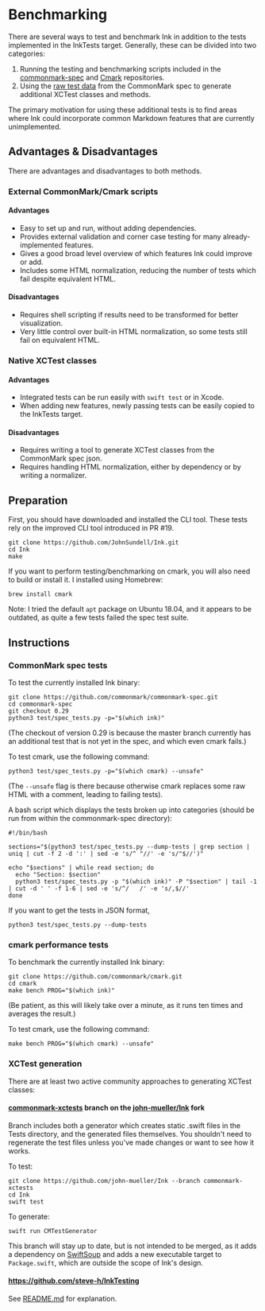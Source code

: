 # Benchmarking

There are several ways to test and benchmark Ink in addition to the tests implemented in the InkTests target. Generally, these can be divided into two categories:

1. Running the testing and benchmarking scripts included in the [commonmark-spec]() and [Cmark]() repositories.
2. Using the [raw test data]() from the CommonMark spec to generate additional XCTest classes and methods.

The primary motivation for using these additional tests is to find areas where Ink could incorporate common Markdown features that are currently unimplemented.

## Advantages & Disadvantages

There are advantages and disadvantages to both methods.

### External CommonMark/Cmark scripts

#### Advantages

* Easy to set up and run, without adding dependencies.
* Provides external validation and corner case testing for many already-implemented features.
* Gives a good broad level overview of which features Ink could improve or add.
* Includes some HTML normalization, reducing the number of tests which fail despite equivalent HTML.

#### Disadvantages

* Requires shell scripting if results need to be transformed for better visualization.
* Very little control over built-in HTML normalization, so some tests still fail on equivalent HTML.

### Native XCTest classes

#### Advantages

* Integrated tests can be run easily with `swift test` or in Xcode.
* When adding new features, newly passing tests can be easily copied to the InkTests target.

#### Disadvantages

* Requires writing a tool to generate XCTest classes from the CommonMark spec json.
* Requires handling HTML normalization, either by dependency or by writing a normalizer.

## Preparation

First, you should have downloaded and installed the CLI tool. These tests rely on the improved CLI tool introduced in PR #19.

```
git clone https://github.com/JohnSundell/Ink.git
cd Ink
make
```

If you want to perform testing/benchmarking on cmark, you will also need to build or install it. I installed using Homebrew:

```
brew install cmark
```

Note: I tried the default `apt` package on Ubuntu 18.04, and it appears to be outdated, as quite a few tests failed the spec test suite.

## Instructions

### CommonMark spec tests

To test the currently installed Ink binary:

```
git clone https://github.com/commonmark/commonmark-spec.git
cd commonmark-spec
git checkout 0.29
python3 test/spec_tests.py -p="$(which ink)"
```

(The checkout of version 0.29 is because the master branch currently has an additional test that is not yet in the spec, and which even cmark fails.)

To test cmark, use the following command:

```
python3 test/spec_tests.py -p="$(which cmark) --unsafe"
```

(The `--unsafe` flag is there because otherwise cmark replaces some raw HTML with a comment, leading to failing tests).

A bash script which displays the tests broken up into categories (should be run from within the commonmark-spec directory):

```
#!/bin/bash

sections="$(python3 test/spec_tests.py --dump-tests | grep section | uniq | cut -f 2 -d ':' | sed -e 's/^ "//' -e 's/"$//')"

echo "$sections" | while read section; do
  echo "Section: $section"
  python3 test/spec_tests.py -p "$(which ink)" -P "$section" | tail -1 | cut -d ' ' -f 1-6 | sed -e 's/^/   /' -e 's/,$//'
done
```

If you want to get the tests in JSON format, 

```
python3 test/spec_tests.py --dump-tests
```

### cmark performance tests

To benchmark the currently installed Ink binary:

```
git clone https://github.com/commonmark/cmark.git
cd cmark
make bench PROG="$(which ink)"
```

(Be patient, as this will likely take over a minute, as it runs ten times and averages the result.)

To test cmark, use the following command:

```
make bench PROG="$(which cmark) --unsafe"
```

### XCTest generation

There are at least two active community approaches to generating XCTest classes:

#### [commonmark-xctests](https://github.com/john-mueller/Ink/tree/commonmark-xctests) branch on the [john-mueller/Ink]() fork  

Branch includes both a generator which creates static .swift files in the Tests directory, and the generated files themselves. You shouldn't need to regenerate the test files unless you've made changes or want to see how it works.

To test:

```
git clone https://github.com/john-mueller/Ink --branch commonmark-xctests
cd Ink
swift test
```

To generate:

```
swift run CMTestGenerator
```

This branch will stay up to date, but is not intended to be merged, as it adds a dependency on [SwiftSoup](https://github.com/scinfu/SwiftSoup) and adds a new executable target to `Package.swift`, which are outside the scope of Ink's design.

#### <https://github.com/steve-h/InkTesting>

See [README.md](https://github.com/steve-h/InkTesting/blob/master/README.md) for explanation.
